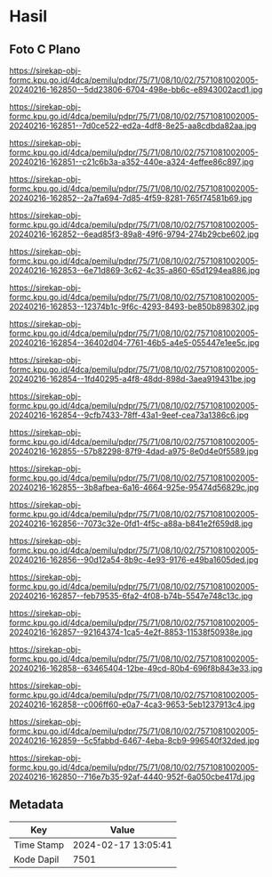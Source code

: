 # Hasil

## Foto C Plano

https://sirekap-obj-formc.kpu.go.id/4dca/pemilu/pdpr/75/71/08/10/02/7571081002005-20240216-162850--5dd23806-6704-498e-bb6c-e8943002acd1.jpg

https://sirekap-obj-formc.kpu.go.id/4dca/pemilu/pdpr/75/71/08/10/02/7571081002005-20240216-162851--7d0ce522-ed2a-4df8-8e25-aa8cdbda82aa.jpg

https://sirekap-obj-formc.kpu.go.id/4dca/pemilu/pdpr/75/71/08/10/02/7571081002005-20240216-162851--c21c6b3a-a352-440e-a324-4effee86c897.jpg

https://sirekap-obj-formc.kpu.go.id/4dca/pemilu/pdpr/75/71/08/10/02/7571081002005-20240216-162852--2a7fa694-7d85-4f59-8281-765f74581b69.jpg

https://sirekap-obj-formc.kpu.go.id/4dca/pemilu/pdpr/75/71/08/10/02/7571081002005-20240216-162852--6ead85f3-89a8-49f6-9794-274b29cbe602.jpg

https://sirekap-obj-formc.kpu.go.id/4dca/pemilu/pdpr/75/71/08/10/02/7571081002005-20240216-162853--6e71d869-3c62-4c35-a860-65d1294ea886.jpg

https://sirekap-obj-formc.kpu.go.id/4dca/pemilu/pdpr/75/71/08/10/02/7571081002005-20240216-162853--12374b1c-9f6c-4293-8493-be850b898302.jpg

https://sirekap-obj-formc.kpu.go.id/4dca/pemilu/pdpr/75/71/08/10/02/7571081002005-20240216-162854--36402d04-7761-46b5-a4e5-055447e1ee5c.jpg

https://sirekap-obj-formc.kpu.go.id/4dca/pemilu/pdpr/75/71/08/10/02/7571081002005-20240216-162854--1fd40295-a4f8-48dd-898d-3aea919431be.jpg

https://sirekap-obj-formc.kpu.go.id/4dca/pemilu/pdpr/75/71/08/10/02/7571081002005-20240216-162854--9cfb7433-78ff-43a1-9eef-cea73a1386c6.jpg

https://sirekap-obj-formc.kpu.go.id/4dca/pemilu/pdpr/75/71/08/10/02/7571081002005-20240216-162855--57b82298-87f9-4dad-a975-8e0d4e0f5589.jpg

https://sirekap-obj-formc.kpu.go.id/4dca/pemilu/pdpr/75/71/08/10/02/7571081002005-20240216-162855--3b8afbea-6a16-4664-925e-95474d56829c.jpg

https://sirekap-obj-formc.kpu.go.id/4dca/pemilu/pdpr/75/71/08/10/02/7571081002005-20240216-162856--7073c32e-0fd1-4f5c-a88a-b841e2f659d8.jpg

https://sirekap-obj-formc.kpu.go.id/4dca/pemilu/pdpr/75/71/08/10/02/7571081002005-20240216-162856--90d12a54-8b9c-4e93-9176-e49ba1605ded.jpg

https://sirekap-obj-formc.kpu.go.id/4dca/pemilu/pdpr/75/71/08/10/02/7571081002005-20240216-162857--feb79535-6fa2-4f08-b74b-5547e748c13c.jpg

https://sirekap-obj-formc.kpu.go.id/4dca/pemilu/pdpr/75/71/08/10/02/7571081002005-20240216-162857--92164374-1ca5-4e2f-8853-11538f50938e.jpg

https://sirekap-obj-formc.kpu.go.id/4dca/pemilu/pdpr/75/71/08/10/02/7571081002005-20240216-162858--63465404-12be-49cd-80b4-696f8b843e33.jpg

https://sirekap-obj-formc.kpu.go.id/4dca/pemilu/pdpr/75/71/08/10/02/7571081002005-20240216-162858--c006ff60-e0a7-4ca3-9653-5eb1237913c4.jpg

https://sirekap-obj-formc.kpu.go.id/4dca/pemilu/pdpr/75/71/08/10/02/7571081002005-20240216-162859--5c5fabbd-6467-4eba-8cb9-996540f32ded.jpg

https://sirekap-obj-formc.kpu.go.id/4dca/pemilu/pdpr/75/71/08/10/02/7571081002005-20240216-162850--716e7b35-92af-4440-952f-6a050cbe417d.jpg


## Metadata

| Key        | Value               |
| ---------- | ------------------- |
| Time Stamp | 2024-02-17 13:05:41 |
| Kode Dapil | 7501                |



